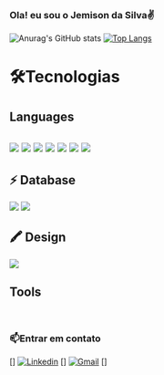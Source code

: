 ### Ola! eu sou o Jemison da Silva✌️


![Anurag's GitHub stats](https://github-readme-stats.vercel.app/api?username=anuraghazra&show_icons=true&theme=radical)
[![Top Langs](https://github-readme-stats.vercel.app/api/top-langs/?username=anuraghazra&layout=compact)](https://github.com/anuraghazra/github-readme-stats)
# 🛠️Tecnologias
<div style="display: inline_block" >
<h2> Languages <h2>
   <img src="https://img.shields.io/badge/HTML5-000?style=for-the-badge&logo=html5&logoColor=E34F26">
   <img src="https://img.shields.io/badge/CSS3-000?style=for-the-badge&logo=css3&logoColor=blue"> 
   <img src="https://img.shields.io/badge/JavaScript-000?style=for-the-badge&logo=javascript&logoColor=F7DF1E">
   <img src="https://img.shields.io/badge/TypeScript-000?style=for-the-badge&logo=typescript&logoColor=007ACC"> 
   <img src="https://img.shields.io/badge/React-000?style=for-the-badge&logo=react&logoColor=">
   <img src="https://img.shields.io/badge/React_Native-000?style=for-the-badge&logo=react&logoColor=0000">
   <img src="https://img.shields.io/badge/Node.js-000?style=for-the-badge&logo=node.js&logoColor=greed">

<h2>⚡ Database</h2>
<img src="https://img.shields.io/badge/MySQL-000?style=for-the-badge&logo=mysql&logoColor=white">
<img src="https://img.shields.io/badge/MongoDB-000?style=for-the-badge&logo=mongodb&logoColor=white">
<h2>🖍 Design
</h2>
<img src="https://img.shields.io/badge/Figma-000?style=for-the-badge&logo=figma&logoColor=F24E1E">
<h2>Tools</h2>

<br/>

</div>

### 📫Entrar em contato

[![]()]
[![Linkedin](https://img.shields.io/badge/LinkedIn-0077B5?style=for-the-badge&logo=linkedin&logoColor=white)](https://www.google.com.br/) [![]()] [![Gmail](https://img.shields.io/badge/Gmail-D14836?style=for-the-badge&logo=gmail&logoColor=white)](https://www.google.com.br/dashboard) [![]()]
